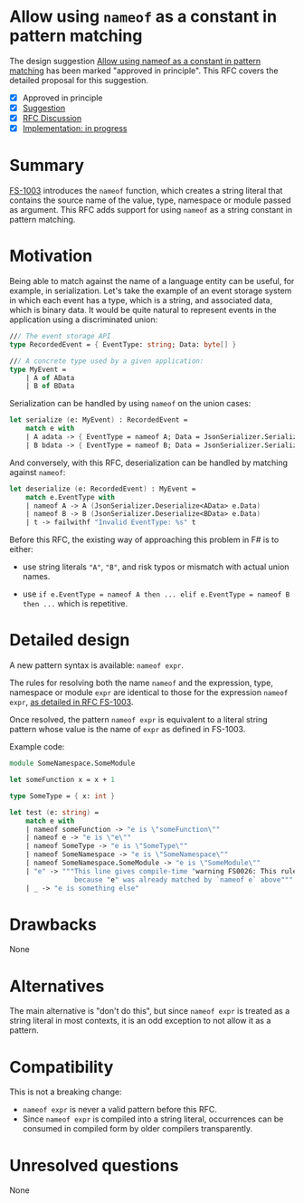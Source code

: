 # Allow using `nameof` as a constant in pattern matching

The design suggestion [Allow using nameof as a constant in pattern matching](https://github.com/fsharp/fslang-suggestions/issues/841) has been marked "approved in principle". This RFC covers the detailed proposal for this suggestion.

* [x] Approved in principle
* [x] [Suggestion](https://github.com/fsharp/fslang-suggestions/issues/841)
* [x] [RFC Discussion](https://github.com/fsharp/fslang-design/issues/451)
* [x] [Implementation: in progress](https://github.com/dotnet/fsharp/pull/8754)

# Summary

[FS-1003](https://github.com/fsharp/fslang-design/blob/master/preview/FS-1003-nameof-operator.md) introduces the `nameof` function, which creates a string literal that contains the source name of the value, type, namespace or module passed as argument. This RFC adds support for using `nameof` as a string constant in pattern matching.

# Motivation

Being able to match against the name of a language entity can be useful, for example, in serialization. Let's take the example of an event storage system in which each event has a type, which is a string, and associated data, which is binary data. It would be quite natural to represent events in the application using a discriminated union:

```fsharp
/// The event storage API
type RecordedEvent = { EventType: string; Data: byte[] }

/// A concrete type used by a given application:
type MyEvent =
    | A of AData
    | B of BData
```

Serialization can be handled by using `nameof` on the union cases:

```fsharp
let serialize (e: MyEvent) : RecordedEvent =
    match e with
    | A adata -> { EventType = nameof A; Data = JsonSerializer.Serialize<AData> adata }
    | B bdata -> { EventType = nameof B; Data = JsonSerializer.Serialize<BData> bdata }
```

And conversely, with this RFC, deserialization can be handled by matching against `nameof`:

```fsharp
let deserialize (e: RecordedEvent) : MyEvent =
    match e.EventType with
    | nameof A -> A (JsonSerializer.Deserialize<AData> e.Data)
    | nameof B -> B (JsonSerializer.Deserialize<BData> e.Data)
    | t -> failwithf "Invalid EventType: %s" t
```

Before this RFC, the existing way of approaching this problem in F# is to either:

* use string literals `"A"`, `"B"`, and risk typos or mismatch with actual union names.

* use `if e.EventType = nameof A then ... elif e.EventType = nameof B then ...` which is repetitive.

# Detailed design

A new pattern syntax is available: `nameof expr`.

The rules for resolving both the name `nameof` and the expression, type, namespace or module `expr` are identical to those for the expression `nameof expr`, [as detailed in RFC FS-1003](https://github.com/fsharp/fslang-design/blob/master/preview/FS-1003-nameof-operator.md).

Once resolved, the pattern `nameof expr` is equivalent to a literal string pattern whose value is the name of `expr` as defined in FS-1003.

Example code:

```fsharp
module SomeNamespace.SomeModule

let someFunction x = x + 1

type SomeType = { x: int }

let test (e: string) =
    match e with
    | nameof someFunction -> "e is \"someFunction\""
    | nameof e -> "e is \"e\""
    | nameof SomeType -> "e is \"SomeType\""
    | nameof SomeNamespace -> "e is \"SomeNamespace\""
    | nameof SomeNamespace.SomeModule -> "e is \"SomeModule\""
    | "e" -> """This line gives compile-time "warning FS0026: This rule will never be matched"
                because "e" was already matched by `nameof e` above"""
    | _ -> "e is something else"
```

# Drawbacks

None

# Alternatives

The main alternative is "don't do this", but since `nameof expr` is treated as a string literal in most contexts, it is an odd exception to not allow it as a pattern.

# Compatibility

This is not a breaking change:
* `nameof expr` is never a valid pattern before this RFC.
* Since `nameof expr` is compiled into a string literal, occurrences can be consumed in compiled form by older compilers transparently.

# Unresolved questions

None

